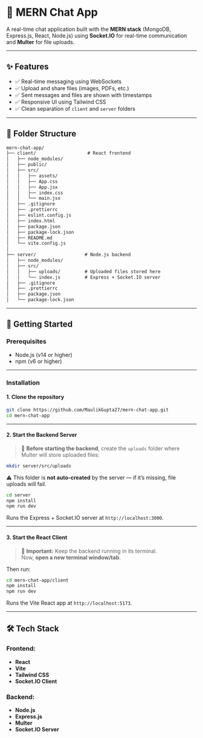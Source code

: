 # 💬 MERN Chat App

A real-time chat application built with the **MERN stack** (MongoDB, Express.js, React, Node.js) using **Socket.IO** for real-time communication and **Multer** for file uploads.

---

## ✨ Features

- ✅ Real-time messaging using WebSockets
- ✅ Upload and share files (images, PDFs, etc.)
- ✅ Sent messages and files are shown with timestamps
- ✅ Responsive UI using Tailwind CSS
- ✅ Clean separation of `client` and `server` folders

---

## 📁 Folder Structure

```markdown
mern-chat-app/
├── client/                   # React frontend
│   ├── node_modules/
│   ├── public/
│   ├── src/
│   │   ├── assets/
│   │   ├── App.css
│   │   ├── App.jsx
│   │   ├── index.css
│   │   └── main.jsx
│   ├── .gitignore
│   ├── .prettierrc
│   ├── eslint.config.js
│   ├── index.html
│   ├── package.json
│   ├── package-lock.json
│   ├── README.md
│   └── vite.config.js
│
├── server/                  # Node.js backend
│   ├── node_modules/
│   ├── src/
│   │   ├── uploads/         # Uploaded files stored here
│   │   └── index.js         # Express + Socket.IO server
│   ├── .gitignore
│   ├── .prettierrc
│   ├── package.json
│   └── package-lock.json
```

---

## 🚀 Getting Started

### Prerequisites

- Node.js (v14 or higher)
- npm (v6 or higher)

---

### Installation

#### 1. Clone the repository

```bash
git clone https://github.com/MaulikGupta27/mern-chat-app.git
cd mern-chat-app
```

---

#### 2. Start the Backend Server

> 📁 **Before starting the backend**, create the `uploads` folder where Multer will store uploaded files:

```bash
mkdir server/src/uploads
```

⚠️ This folder is **not auto-created** by the server — if it’s missing, file uploads will fail.

```bash
cd server
npm install
npm run dev
```

Runs the Express + Socket.IO server at `http://localhost:3000`.

---

#### 3. Start the React Client

> 📌 **Important:** Keep the backend running in its terminal.  
> Now, **open a new terminal window/tab**.

Then run:

```bash
cd mern-chat-app/client
npm install
npm run dev
```

Runs the Vite React app at `http://localhost:5173`.

---

## 🛠️ Tech Stack

### Frontend:
- **React**
- **Vite**
- **Tailwind CSS**
- **Socket.IO Client**

### Backend:
- **Node.js**
- **Express.js**
- **Multer**
- **Socket.IO Server**
